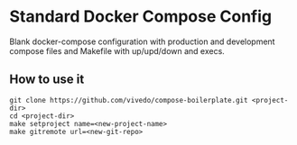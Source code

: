 # Standard Docker Compose Config

Blank docker-compose configuration with production and development compose files and Makefile with up/upd/down and execs.

## How to use it

```
git clone https://github.com/vivedo/compose-boilerplate.git <project-dir>
cd <project-dir>
make setproject name=<new-project-name>
make gitremote url=<new-git-repo>
```